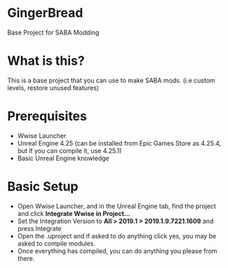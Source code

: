 # GingerBread
Base Project for SABA Modding
# What is this?
This is a base project that you can use to make SABA mods. (i.e custom levels, restore unused features) 
# Prerequisites
* Wwise Launcher
* Unreal Engine 4.25 (can be installed from Epic Games Store as 4.25.4, but if you can compile it, use 4.25.1)
* Basic Unreal Engine knowledge
# Basic Setup 
* Open Wwise Launcher, and in the Unreal Engine tab, find the project and click **Integrate Wwise in Project...**
* Set the Integration Version to **All > 2019.1 > 2019.1.9.7221.1609** and press Integrate
* Open the .uproject and if asked to do anything click yes, you may be asked to compile modules.
* Once everything has compiled, you can do anything you please from there.
